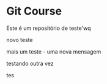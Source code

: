 # Git Course

Este é um repositório de teste'wq

novo teste

mais um teste - uma nova mensagem

testando outra vez


tes

